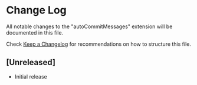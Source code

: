 # Change Log

All notable changes to the "autoCommitMessages" extension will be documented in this file.

Check [Keep a Changelog](http://keepachangelog.com/) for recommendations on how to structure this file.

## [Unreleased]

- Initial release

